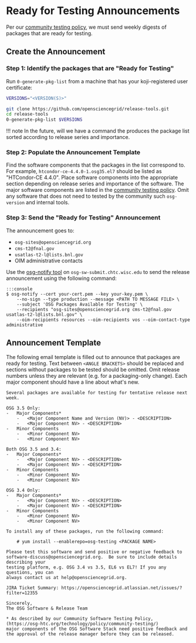 Ready for Testing Announcements
===============================

Per our [community testing policy](../policy/community-testing.md), we must send weekly digests of packages that are ready
for testing.

Create the Announcement
-----------------------

### Step 1: Identify the packages that are "Ready for Testing"

Run `0-generate-pkg-list` from a machine that has your koji-registered user certificate:

```bash
VERSIONS="<VERSION(S)>"
```
```bash
git clone https://github.com/opensciencegrid/release-tools.git
cd release-tools
0-generate-pkg-list $VERSIONS
```

!!! note
    In the future, will we have a command the produces the package list sorted according to release series and
    importance.

### Step 2: Populate the Announcement Template

Find the software components that the packages in the list correspond to.
For example, `htcondor-ce-4.4.0-1.osg35.el7` should be listed as "HTCondor-CE 4.4.0".
Place software components into the appropriate section depending on release series and importance of the software.
The major software components are listed in the [community testing policy](../policy/community-testing.md).
Omit any software that does not need to tested by the community such `osg-version` and internal tools.

### Step 3: Send the "Ready for Testing" Announcement

The announcement goes to:

-   `osg-sites@opensciencegrid.org`
-   `cms-t2@fnal.gov`
-   `usatlas-t2-l@lists.bnl.gov`
-   OIM administrative contacts

Use the [osg-notify tool](https://osg-htc.org/operations/services/sending-announcements/)
on `osg-sw-submit.chtc.wisc.edu` to send the release announcement using the following command:

    :::console
    $ osg-notify --cert your-cert.pem --key your-key.pem \
        --no-sign --type production --message <PATH TO MESSAGE FILE> \
        --subject 'OSG Packages Available for Testing' \
        --recipients "osg-sites@opensciencegrid.org cms-t2@fnal.gov usatlas-t2-l@lists.bnl.gov" \
        --oim-recipients resources --oim-recipients vos --oim-contact-type administrative

Announcement Template
---------------------

The following email template is filled out to announce that packages are ready for testing.
Text between `<ANGLE BRACKETS>` should be replaced and sections without packages to be tested should be omitted.
Omit release numbers unless they are relevant (e.g. for a packaging-only change).
Each major component should have a line about what's new.

```
Several packages are available for testing for tentative release next week.

OSG 3.5 Only:
-   Major Components*
    -   <Major Component Name and Version (NV)> - <DESCRIPTION>
    -   <Major Component NV> - <DESCRIPTION>
-   Minor Components
    -   <Minor Component NV>
    -   <Minor Component NV>

Both OSG 3.5 and 3.4:
-   Major Components*
    -   <Major Component NV> - <DESCRIPTION>
    -   <Major Component NV> - <DESCRIPTION>
-   Minor Components
    -   <Minor Component NV>
    -   <Minor Component NV>

OSG 3.4 Only:
-   Major Components*
    -   <Major Component NV> - <DESCRIPTION>
    -   <Major Component NV> - <DESCRIPTION>
-   Minor Components
    -   <Minor Component NV>
    -   <Minor Component NV>

To install any of these packages, run the following command:

    # yum install --enablerepo=osg-testing <PACKAGE NAME>

Please test this software and send positive or negative feedback to
software-discuss@opensciencegrid.org.  Be sure to include details describing your
testing platform, e.g. OSG 3.4 vs 3.5, EL6 vs EL7! If you any questions, you can
always contact us at help@opensciencegrid.org.

JIRA Ticket Summary: https://opensciencegrid.atlassian.net/issues/?filter=12355

Sincerely,
The OSG Software & Release Team

* As described by our Community Software Testing Policy,
(https://osg-htc.org/technology/policy/community-testing/)
major components of the OSG Software Stack need positive feedback and
the approval of the release manager before they can be released.
```
